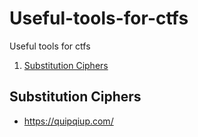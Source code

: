 # Useful-tools-for-ctfs
Useful tools for ctfs

1. [Substitution Ciphers](#substitution-ciphers)

## Substitution Ciphers
- https://quipqiup.com/
